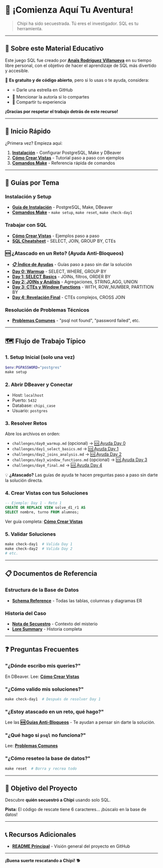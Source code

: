 # 🎯 ¡Comienza Aquí Tu Aventura!

> Chipi ha sido secuestrada. Tú eres el investigador. SQL es tu herramienta.

---

## 📜 Sobre este Material Educativo

Este juego SQL fue creado por **[Anaïs Rodríguez Villanueva](https://github.com/Anais-RV)** en su tiempo libre personal, con el objetivo de hacer el aprendizaje de SQL más divertido y accesible.

💜 **Es gratuito y de código abierto**, pero si lo usas o te ayuda, considera:
- ⭐ Darle una estrella en GitHub
- 📣 Mencionar la autoría si lo compartes
- 💬 Compartir tu experiencia

**¡Gracias por respetar el trabajo detrás de este recurso!**

---

## 🚀 Inicio Rápido

¿Primera vez? Empieza aquí:

1. **[Instalación](01_instalacion.md)** - Configurar PostgreSQL, Make y DBeaver
2. **[Cómo Crear Vistas](02_como-crear-vistas.md)** - Tutorial paso a paso con ejemplos
3. **[Comandos Make](03_comandos.md)** - Referencia rápida de comandos

---

## 📖 Guías por Tema

### Instalación y Setup
- **[Guía de Instalación](01_instalacion.md)** - PostgreSQL, Make, DBeaver
- **[Comandos Make](03_comandos.md)** - `make setup`, `make reset`, `make check-day1`

### Trabajar con SQL
- **[Cómo Crear Vistas](02_como-crear-vistas.md)** - Ejemplos paso a paso
- **[SQL Cheatsheet](05_sql-cheatsheet.md)** - SELECT, JOIN, GROUP BY, CTEs

### 🆘 ¿Atascado en un Reto? (Ayuda Anti-Bloqueos)
- **[📋 Índice de Ayudas](../AYUDA_ANTI_BLOQUEOS/INDICE.md)** - Guías paso a paso sin dar la solución
- **[Day 0: Warmup](../AYUDA_ANTI_BLOQUEOS/day0_guia.md)** - SELECT, WHERE, GROUP BY
- **[Day 1: SELECT Basics](../AYUDA_ANTI_BLOQUEOS/day1_guia.md)** - JOINs, filtros, ORDER BY
- **[Day 2: JOINs y Análisis](../AYUDA_ANTI_BLOQUEOS/day2_guia.md)** - Agregaciones, STRING_AGG, UNION
- **[Day 3: CTEs y Window Functions](../AYUDA_ANTI_BLOQUEOS/day3_guia.md)** - WITH, ROW_NUMBER, PARTITION BY
- **[Day 4: Revelación Final](../AYUDA_ANTI_BLOQUEOS/day4_guia.md)** - CTEs complejos, CROSS JOIN

### Resolución de Problemas Técnicos
- **[Problemas Comunes](06_problemas-comunes.md)** - "psql not found", "password failed", etc.

---

## 🗺️ Flujo de Trabajo Típico

### 1. Setup Inicial (solo una vez)

```powershell
$env:PGPASSWORD="postgres"
make setup
```

### 2. Abrir DBeaver y Conectar

- Host: `localhost`
- Puerto: `5432`
- Database: `chipi_case`
- Usuario: `postgres`

### 3. Resolver Retos

Abre los archivos en orden:
- `challenges/day0_warmup.md` (opcional) → [🆘 Ayuda Day 0](../AYUDA_ANTI_BLOQUEOS/day0_guia.md)
- `challenges/day1_select_basics.md` → [🆘 Ayuda Day 1](../AYUDA_ANTI_BLOQUEOS/day1_guia.md)
- `challenges/day2_joins_analysis.md` → [🆘 Ayuda Day 2](../AYUDA_ANTI_BLOQUEOS/day2_guia.md)
- `challenges/day3_window_functions.md` (opcional) → [🆘 Ayuda Day 3](../AYUDA_ANTI_BLOQUEOS/day3_guia.md)
- `challenges/day4_final.md` → [🆘 Ayuda Day 4](../AYUDA_ANTI_BLOQUEOS/day4_guia.md)

💡 **¿Atascado?** Las guías de ayuda te hacen preguntas paso a paso sin darte la solución directa.

### 4. Crear Vistas con tus Soluciones

```sql
-- Ejemplo: Day 1 - Reto 1
CREATE OR REPLACE VIEW solve_d1_r1 AS
SELECT nombre, turno FROM alumnos;
```

Ver guía completa: **[Cómo Crear Vistas](02_como-crear-vistas.md)**

### 5. Validar Soluciones

```powershell
make check-day1  # Valida Day 1
make check-day2  # Valida Day 2
# etc.
```

---

## 📋 Documentos de Referencia

### Estructura de la Base de Datos
- **[Schema Reference](04_schema-reference.md)** - Todas las tablas, columnas y diagramas ER

### Historia del Caso
- **[Nota de Secuestro](../lore/nota_secuestro.txt)** - Contexto del misterio
- **[Lore Summary](../lore/LORE_SUMMARY.md)** - Historia completa

---

## ❓ Preguntas Frecuentes

### "¿Dónde escribo mis queries?"

En DBeaver. Lee: **[Cómo Crear Vistas](02_como-crear-vistas.md)**

### "¿Cómo valido mis soluciones?"

```powershell
make check-day1  # Después de resolver Day 1
```

### "¿Estoy atascado en un reto, qué hago?"

Lee las **[🆘 Guías Anti-Bloqueos](../AYUDA_ANTI_BLOQUEOS/INDICE.md)** - Te ayudan a pensar sin darte la solución.

### "¿Qué hago si `psql` no funciona?"

Lee: **[Problemas Comunes](06_problemas-comunes.md)**

### "¿Cómo reseteo la base de datos?"

```powershell
make reset  # Borra y recrea todo
```

---

## 🎯 Objetivo del Proyecto

Descubre **quién secuestró a Chipi** usando solo SQL.

**Pista:** El código de rescate tiene 6 caracteres... ¡búscalo en la base de datos!

---

## 📞 Recursos Adicionales

- **[README Principal](../README.md)** - Visión general del proyecto en GitHub

---

**¡Buena suerte rescatando a Chipi!** 🐕
